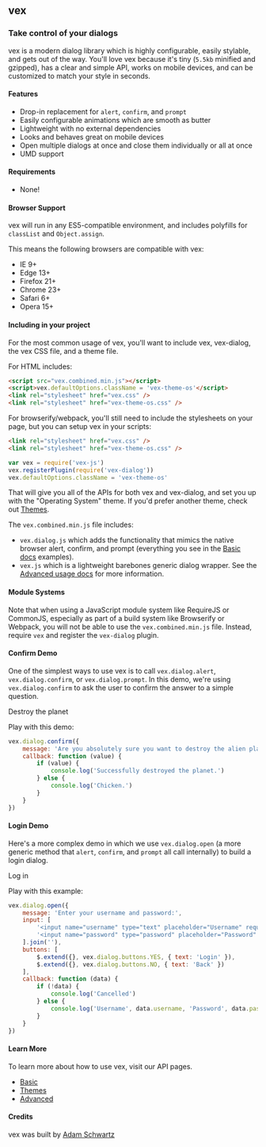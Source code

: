 ## vex

### Take control of your dialogs

vex is a modern dialog library which is highly configurable, easily stylable, and gets out of the way. You'll love vex because it's tiny (`5.5kb` minified and gzipped), has a clear and simple API, works on mobile devices, and can be customized to match your style in seconds.

#### Features

- Drop-in replacement for `alert`, `confirm`, and `prompt`
- Easily configurable animations which are smooth as butter
- Lightweight with no external dependencies
- Looks and behaves great on mobile devices
- Open multiple dialogs at once and close them individually or all at once
- UMD support

#### Requirements

- None!

#### Browser Support

vex will run in any ES5-compatible environment, and includes polyfills for `classList` and `Object.assign`.

This means the following browsers are compatible with vex:
- IE 9+
- Edge 13+
- Firefox 21+
- Chrome 23+
- Safari 6+
- Opera 15+

#### Including in your project

For the most common usage of vex, you'll want to include vex, vex-dialog, the vex CSS file, and a theme file.

For HTML includes:

```html
<script src="vex.combined.min.js"></script>
<script>vex.defaultOptions.className = 'vex-theme-os'</script>
<link rel="stylesheet" href="vex.css" />
<link rel="stylesheet" href="vex-theme-os.css" />
```

For browserify/webpack, you'll still need to include the stylesheets on your page, but you can setup vex in your scripts:

```html
<link rel="stylesheet" href="vex.css" />
<link rel="stylesheet" href="vex-theme-os.css" />
```

```javascript
var vex = require('vex-js')
vex.registerPlugin(require('vex-dialog'))
vex.defaultOptions.className = 'vex-theme-os'
```

That will give you all of the APIs for both vex and vex-dialog, and set you up with the "Operating System" theme. If you'd prefer another theme, check out [Themes](/vex/api/themes).

The `vex.combined.min.js` file includes:
- `vex.dialog.js` which adds the functionality that mimics the native browser alert, confirm, and prompt (everything you see in the [Basic docs](/vex/api/basic) examples).
- `vex.js` which is a lightweight barebones generic dialog wrapper. See the [Advanced usage docs](/vex/api/advanced) for more information.

<div class="hs-doc-callout hs-doc-callout-info">
<h4>Module Systems</h4>
<p>Note that when using a JavaScript module system like RequireJS or CommonJS, especially as part of a build system like Browserify or Webpack, you will not be able to use the <code>vex.combined.min.js</code> file. Instead, require <code>vex</code> and register the <code>vex-dialog</code> plugin.
</div>

#### Confirm Demo

One of the simplest ways to use vex is to call `vex.dialog.alert`, `vex.dialog.confirm`, or `vex.dialog.prompt`. In this demo, we're using `vex.dialog.confirm` to ask the user to confirm the answer to a simple question.

<a class="demo-confirm hs-brand-button">Destroy the planet</a>
<div class="demo-result-confirm hs-doc-callout hs-doc-callout-info" style="display: none"></div>
<script>
$('.demo-confirm').click(function(){
    vex.dialog.confirm({
        message: 'Are you absolutely sure you want to destroy the alien planet?',
        callback: function(value) {
            $('.demo-result-confirm').show().html('<h4>Result</h4><p>' + (value ? 'Successfully destroyed the planet.' : 'Chicken.') + '</p>');
        }
    });
});
</script>

Play with this demo:

```javascript
vex.dialog.confirm({
    message: 'Are you absolutely sure you want to destroy the alien planet?',
    callback: function (value) {
        if (value) {
            console.log('Successfully destroyed the planet.')
        } else {
            console.log('Chicken.')
        }
    }
})
```

#### Login Demo

Here's a more complex demo in which we use `vex.dialog.open` (a more generic method that `alert`, `confirm`, and `prompt` all call internally) to build a login dialog.

<a class="demo-login hs-brand-button">Log in</a>
<div class="demo-result-login hs-doc-callout hs-doc-callout-info" style="display: none"></div>
<script>
    $('.demo-login').click(function(){
        vex.dialog.open({
            message: 'Enter your username and password:',
            input: '' +
                '<input name="username" type="text" placeholder="Username" required />' +
                '<input name="password" type="password" placeholder="Password" required />' +
            '',
            buttons: [
                $.extend({}, vex.dialog.buttons.YES, { text: 'Login' }),
                $.extend({}, vex.dialog.buttons.NO, { text: 'Back' })
            ],
            callback: function (data) {
                $('.demo-result-login').show().html('' +
                    '<h4>Result</h4>' +
                    '<p>' +
                        'Username: <b>' + data.username + '</b><br/>' +
                        'Password: <b>' + data.password + '</b>' +
                    '</p>' +
                '')
            }
        });
    });
</script>

Play with this example:

```javascript
vex.dialog.open({
    message: 'Enter your username and password:',
    input: [
        '<input name="username" type="text" placeholder="Username" required />',
        '<input name="password" type="password" placeholder="Password" required />'
    ].join(''),
    buttons: [
        $.extend({}, vex.dialog.buttons.YES, { text: 'Login' }),
        $.extend({}, vex.dialog.buttons.NO, { text: 'Back' })
    ],
    callback: function (data) {
        if (!data) {
            console.log('Cancelled')
        } else {
            console.log('Username', data.username, 'Password', data.password)
        }
    }
})
```

#### Learn More

To learn more about how to use vex, visit our API pages.

- [Basic](http://github.hubspot.com/vex/api/basic)
- [Themes](http://github.hubspot.com/vex/api/themes)
- [Advanced](http://github.hubspot.com/vex/api/advanced)

#### Credits

vex was built by [Adam Schwartz](http://twitter.com/adamfschwartz)


<!-- Resources for the demos -->
<p style="-webkit-transform: translateZ(0)"></p>
<script src="/vex/dist/js/vex.combined.js"></script>
<link rel="stylesheet" href="/vex/dist/css/vex.css" />
<link rel="stylesheet" href="/vex/dist/css/vex-theme-os.css">
<script>
    (function(){
        vex.defaultOptions.className = 'vex-theme-os';
    })();
</script>
